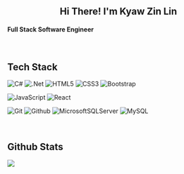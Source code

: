 <h2 align="center">Hi There!  I'm Kyaw Zin Lin</h4> 
<h4>Full Stack Software Engineer</h4>
  

<br/>  


<h2>Tech Stack</h4>   

![C#](https://img.shields.io/badge/c%23-%23239120.svg?style=for-the-badge&logo=c-sharp&logoColor=white)
![.Net](https://img.shields.io/badge/.NET-5C2D91?style=for-the-badge&logo=.net&logoColor=white)
![HTML5](https://img.shields.io/badge/-HTML5-000000?style=for-the-badge&logo=HTML5)
![CSS3](https://img.shields.io/badge/-CSS3-000000?style=for-the-badge&logo=CSS3)
![Bootstrap](https://img.shields.io/badge/-Bootstrap-000000?style=for-the-badge&logo=bootstrap)
<!--![Tailwind CSS](https://img.shields.io/badge/-Tailwind-000000?style=for-the-badge&logo=tailwindcss)-->


 ![JavaScript](https://img.shields.io/badge/-JavaScript-000000?style=for-the-badge&logo=javascript)
 ![React](https://img.shields.io/badge/-React-000000?style=for-the-badge&logo=React)
<!--![TypeScript](https://img.shields.io/badge/-TypeScript-000000?style=for-the-badge&logo=typescript)-->
<!--![VueJs](https://img.shields.io/badge/-Vue.Js-000000?style=for-the-badge&logo=vue.js)-->
<!--![NextJs](https://img.shields.io/badge/-Next.Js-000000?style=for-the-badge&logo=next.js)-->

 ![Git](http://img.shields.io/badge/-Git-000000?style=for-the-badge&logo=Git)
 ![Github](http://img.shields.io/badge/-Github-000000?style=for-the-badge&logo=Github)
![MicrosoftSQLServer](https://img.shields.io/badge/Microsoft%20SQL%20Sever-CC2927?style=for-the-badge&logo=microsoft%20sql%20server&logoColor=white)
![MySQL](https://img.shields.io/badge/mysql-%2300f.svg?style=for-the-badge&logo=mysql&logoColor=white)
<!--![MongoDB](https://img.shields.io/badge/MongoDB-%234ea94b.svg?style=for-the-badge&logo=mongodb&logoColor=white)-->

 



 
<br/>  


## Github Stats  
<img src="https://github-readme-stats.vercel.app/api?username=KyawZinLin3&show_icons=true&count_private=true&hide_border=true" align="center" />


 
 
